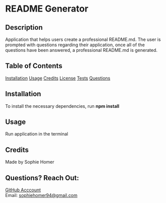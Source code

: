 # README Generator

## Description 
Application that helps users create a professional README.md. The user is prompted with questions regarding their application, once all of the questions have been answered, a professional README.md is generated.

## Table of Contents 
[Installation](#installation)
[Usage](#usage)
[Credits](#contribution)
[License](#license)
[Tests](#tests)
[Questions](#questions)

## Installation
To install the necessary dependencies, run 
**npm install**

## Usage
Run application in the terminal

## Credits
Made by Sophie Homer


## Questions? Reach Out: 
[GitHub Acccount](https://github.com/sophiehomer) <br>
Email: sophiehomer94@gmail.com